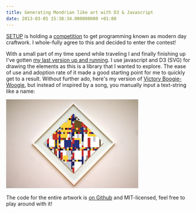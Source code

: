 ```yaml
---
title: Generating Mondrian like art with D3 & Javascript
date: 2013-03-05 15:38:34.000000000 +01:00
---
```

[SETUP](http://setup.nl/) is holding a [competition](http://elegant.setup.nl/) to get programming known as modern day craftwork. I whole-fully agree to this and decided to enter the contest!

With a small part of my time spend while traveling I and finally finishing up I've gotten [my last version up and running](http://www.jplattel.nl/mondriaantje/). I use javascript and D3 (SVG) for drawing the elements as this is a library that I wanted to explore. The ease of use and adoption rate of it made a good starting point for me to quickly get to a result. Without further ado, here's my version of [Victory Boogie-Woogie](http://en.wikipedia.org/wiki/Victory_Boogie-Woogie), but instead of inspired by a song, you manually input a text-string like a name:

[![Victory Boogie Woogie](/img/vbw.png)](http://www.jplattel.nl/wp-contents/uploads/2013/03/vbw.png)

The code for the entire artwork is [on Github](https://github.com/jplattel/Mondriaantje) and MIT-licensed, feel free to play around with it!